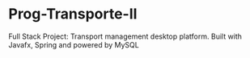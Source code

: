 # Prog-Transporte-II
Full Stack Project: Transport management desktop platform. Built with Javafx, Spring and powered by MySQL 
